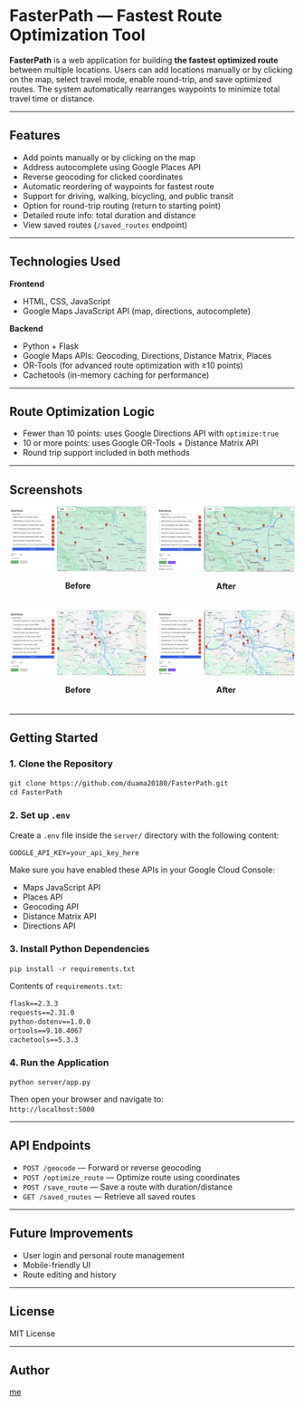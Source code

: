 # FasterPath — Fastest Route Optimization Tool

**FasterPath** is a web application for building **the fastest optimized route** between multiple locations. Users can add locations manually or by clicking on the map, select travel mode, enable round-trip, and save optimized routes. The system automatically rearranges waypoints to minimize total travel time or distance.

---

## Features

- Add points manually or by clicking on the map  
- Address autocomplete using Google Places API  
- Reverse geocoding for clicked coordinates  
- Automatic reordering of waypoints for fastest route  
- Support for driving, walking, bicycling, and public transit  
- Option for round-trip routing (return to starting point)  
- Detailed route info: total duration and distance    
- View saved routes (`/saved_routes` endpoint)

---

## Technologies Used

**Frontend**
- HTML, CSS, JavaScript  
- Google Maps JavaScript API (map, directions, autocomplete)  

**Backend**
- Python + Flask  
- Google Maps APIs: Geocoding, Directions, Distance Matrix, Places  
- OR-Tools (for advanced route optimization with ≥10 points)  
- Cachetools (in-memory caching for performance)  


---

## Route Optimization Logic

- Fewer than 10 points: uses Google Directions API with `optimize:true`  
- 10 or more points: uses Google OR-Tools + Distance Matrix API  
- Round trip support included in both methods

---

## Screenshots
<div style="display: flex; justify-content: space-between; flex-wrap: nowrap; gap: 20px; margin-bottom: 20px;">
  <div style="flex: 1; min-width: 0; text-align: center;">
    <img src="https://raw.githubusercontent.com/duama20180/FasterPath/main/screenshots/1_1.png" alt="Before" style="width: 100%; max-width: 500px; height: auto;">
    <p><strong>Before</strong></p>
  </div>
  <div style="flex: 1; min-width: 0; text-align: center;">
    <img src="https://raw.githubusercontent.com/duama20180/FasterPath/main/screenshots/1_2.png" alt="After" style="width: 100%; max-width: 500px; height: auto;">
    <p><strong>After</strong></p>
  </div>
</div>

<div style="display: flex; justify-content: space-between; flex-wrap: nowrap; gap: 20px; margin-bottom: 20px;">
  <div style="flex: 1; min-width: 0; text-align: center;">
    <img src="https://raw.githubusercontent.com/duama20180/FasterPath/main/screenshots/2_1.png" alt="Before" style="width: 100%; max-width: 500px; height: auto;">
    <p><strong>Before</strong></p>
  </div>
  <div style="flex: 1; min-width: 0; text-align: center;">
    <img src="https://raw.githubusercontent.com/duama20180/FasterPath/main/screenshots/2_2.png" alt="After" style="width: 100%; max-width: 500px; height: auto;">
    <p><strong>After</strong></p>
  </div>
</div>


---

## Getting Started

### 1. Clone the Repository

```
git clone https://github.com/duama20180/FasterPath.git
cd FasterPath
```

### 2. Set up `.env`

Create a `.env` file inside the `server/` directory with the following content:

```
GOOGLE_API_KEY=your_api_key_here
```

Make sure you have enabled these APIs in your Google Cloud Console:
- Maps JavaScript API  
- Places API  
- Geocoding API  
- Distance Matrix API  
- Directions API

### 3. Install Python Dependencies

```
pip install -r requirements.txt
```

Contents of `requirements.txt`:

```
flask==2.3.3
requests==2.31.0
python-dotenv==1.0.0
ortools==9.10.4067
cachetools==5.3.3
```

### 4. Run the Application

```
python server/app.py
```

Then open your browser and navigate to:  
`http://localhost:5000`

---


## API Endpoints

- `POST /geocode` — Forward or reverse geocoding  
- `POST /optimize_route` — Optimize route using coordinates  
- `POST /save_route` — Save a route with duration/distance  
- `GET /saved_routes` — Retrieve all saved routes

---

## Future Improvements

- User login and personal route management   
- Mobile-friendly UI  
- Route editing and history

---

## License

MIT License

---

## Author
[me](https://github.com/duama20180)